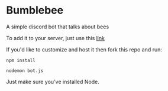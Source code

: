 # Bumblebee
A simple discord bot that talks about bees

To add it to your server, just use this [link](https://discordapp.com/oauth2/authorize?client_id=545813213057515522&scope=bot&permissions=0)

If you'd like to customize and host it then fork this repo and run:

<code>npm install</code>

<code>nodemon bot.js</code>

Just make sure you've installed Node.
